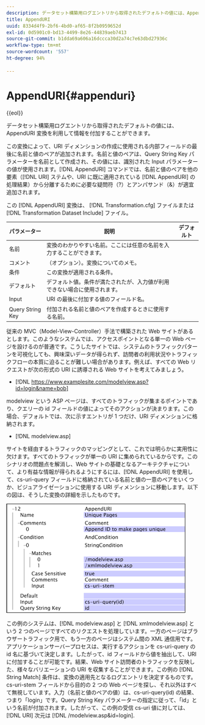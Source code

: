```yaml
---
description: データセット構築用ログエントリから取得されたデフォルトの値には、AppendURI 変換を利用して情報を付加することができます。
title: AppendURI
uuid: 8334d4f9-2bf6-4bd0-af65-8f2b0959652d
exl-id: 0d5901c0-bd13-4499-8e26-44839aeb7413
source-git-commit: b1dda69a606a16dccca30d2a74c7e63dbd27936c
workflow-type: tm+mt
source-wordcount: '557'
ht-degree: 94%

---
```


# AppendURI{#appenduri}

{{eol}}

データセット構築用ログエントリから取得されたデフォルトの値には、AppendURI 変換を利用して情報を付加することができます。

この変換によって、URI ディメンションの作成に使用される内部フィールドの最後に名前と値のペアが追加されます。名前と値のペアは、Query String Key パラメーターを名前として作成され、その値には、識別された Input パラメーターの値が使用されます。[!DNL AppendURI] コマンドでは、名前と値のペアを他の要素（[!DNL URI] ステムや、URI に既に適用されている [!DNL AppendURI] の処理結果）から分離するために必要な疑問符（?）とアンパサンド（&amp;）が適宜追加されます。

この [!DNL AppendURI] 変換は、 [!DNL Transformation.cfg] ファイルまたは [!DNL Transformation Dataset Include] ファイル。

| パラメーター | 説明 | デフォルト |
|---|---|---|
| 名前 | 変換のわかりやすい名前。ここには任意の名前を入力することができます。 |  |
| コメント | （オプション）。変換についてのメモ。 |  |
| 条件 | この変換が適用される条件。 |  |
| デフォルト | デフォルト値。条件が満たされたが、入力値が利用できない場合に使用されます。 |  |
| Input | URI の最後に付加する値のフィールド名。 |  |
| Query String Key | 付加される名前と値のペアを作成するときに使用する名前。 |  |

従来の MVC（Model-View-Controller）手法で構築された Web サイトがあるとします。このようなシステムでは、アクセスポイントとなる単一の Web ページを設けるのが普通です。こうしたサイトでは、システムのトラフィックパターンを可視化しても、興味深いデータが得られず、訪問者の利用状況やトラフィックフローの本質に迫ることが難しい場合があります。例えば、すべての Web リクエストが次の形式の URI に誘導される Web サイトを考えてみましょう。

* [!DNL https://www.examplesite.com/modelview.asp?id=login&name=bob]

modelview という ASP ページは、すべてのトラフィックが集まるポイントであり、クエリーの id フィールドの値によってそのアクションが決まります。この場合、デフォルトでは、次に示すエントリが 1 つだけ、URI ディメンションに格納されます。

* [!DNL modelview.asp]

サイトを経由するトラフィックのマッピングとして、これでは明らかに実用性に欠けます。すべてのトラフィックが単一の URI に集められているからです。このシナリオの問題点を解消し、Web サイトの基礎となるアーキテクチャについて、より有益な情報が得られるようにするには、[!DNL AppendURI] を使用して、cs-uri-query フィールドに格納されている名前と値の一意のペアをいくつか、ビジュアライゼーションに使用する URI ディメンションに移動します。以下の図は、そうした変換の詳細を示したものです。

![](assets/cfg_TransformationType_AppendURI.png)

この例のシステムは、[!DNL modelview.asp] と [!DNL xmlmodelview.asp] という 2 つのページですべてのリクエストを処理しています。一方のページはブラウザートラフィック用で、もう一方のページはシステム間の XML 通信用です。アプリケーションサーバープロセスは、実行するアクションを cs-uri-query の id 名に基づいて決定します。したがって、id フィールドから値を抽出して、URI に付加することが可能です。結果、Web サイト訪問者のトラフィックを反映した、様々なバリエーションの URI を収集することができます。この例の [!DNL String Match] 条件は、変換の適用先となるログエントリを決定するものです。cs-uri-stem フィールドから目的の 2 つの Web ページを探し、それ以外はすべて無視しています。入力（名前と値のペアの値）は、cs-uri-query(id) の結果、つまり「login」です。Query String Key パラメーターの指定に従って、「id」という名前が付加されます。したがって、この例の受信 cs-uri 値に対しては、 [!DNL URI] 次元は [!DNL /modelview.asp&id=login].
